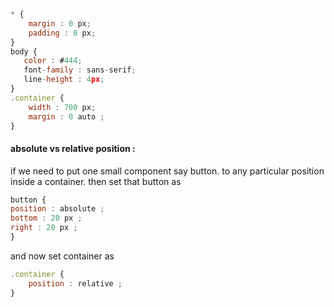 ```javascript
* {
    margin : 0 px;
    padding : 0 px;
}
body {
   color : #444;
   font-family : sans-serif;
   line-height : 4px;
}
.container {
    width : 700 px;
    margin : 0 auto ;
}
```

#### absolute vs relative position :

if we need to put one small component say button. to any particular position inside a container. then set that button as

```javascript
button {
position : absolute ;
bottom : 20 px ;
right : 20 px ;
}
```

and now set container as

```javascript
.container {
    position : relative ;
}
```
